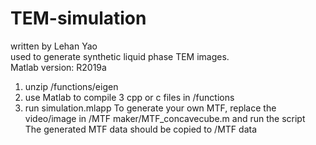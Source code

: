 # TEM-simulation
written by Lehan Yao  
used to generate synthetic liquid phase TEM images.  
Matlab version: R2019a
1. unzip /functions/eigen
2. use Matlab to compile 3 cpp or c files in /functions
3. run simulation.mlapp
To generate your own MTF, replace the video/image in /MTF maker/MTF_concavecube.m and run the script  
The generated MTF data should be copied to /MTF data  

